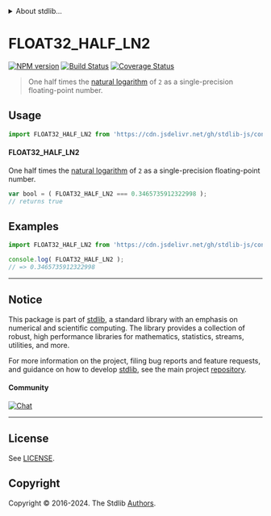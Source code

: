 <!--

@license Apache-2.0

Copyright (c) 2024 The Stdlib Authors.

Licensed under the Apache License, Version 2.0 (the "License");
you may not use this file except in compliance with the License.
You may obtain a copy of the License at

   http://www.apache.org/licenses/LICENSE-2.0

Unless required by applicable law or agreed to in writing, software
distributed under the License is distributed on an "AS IS" BASIS,
WITHOUT WARRANTIES OR CONDITIONS OF ANY KIND, either express or implied.
See the License for the specific language governing permissions and
limitations under the License.

-->


<details>
  <summary>
    About stdlib...
  </summary>
  <p>We believe in a future in which the web is a preferred environment for numerical computation. To help realize this future, we've built stdlib. stdlib is a standard library, with an emphasis on numerical and scientific computation, written in JavaScript (and C) for execution in browsers and in Node.js.</p>
  <p>The library is fully decomposable, being architected in such a way that you can swap out and mix and match APIs and functionality to cater to your exact preferences and use cases.</p>
  <p>When you use stdlib, you can be absolutely certain that you are using the most thorough, rigorous, well-written, studied, documented, tested, measured, and high-quality code out there.</p>
  <p>To join us in bringing numerical computing to the web, get started by checking us out on <a href="https://github.com/stdlib-js/stdlib">GitHub</a>, and please consider <a href="https://opencollective.com/stdlib">financially supporting stdlib</a>. We greatly appreciate your continued support!</p>
</details>

# FLOAT32_HALF_LN2

[![NPM version][npm-image]][npm-url] [![Build Status][test-image]][test-url] [![Coverage Status][coverage-image]][coverage-url] <!-- [![dependencies][dependencies-image]][dependencies-url] -->

> One half times the [natural logarithm][@stdlib/math/base/special/ln] of `2` as a single-precision floating-point number.



<section class="usage">

## Usage

```javascript
import FLOAT32_HALF_LN2 from 'https://cdn.jsdelivr.net/gh/stdlib-js/constants-float32-half-ln-two@deno/mod.js';
```

#### FLOAT32_HALF_LN2

One half times the [natural logarithm][@stdlib/math/base/special/ln] of `2` as a single-precision floating-point number.

```javascript
var bool = ( FLOAT32_HALF_LN2 === 0.3465735912322998 );
// returns true
```

</section>

<!-- /.usage -->

<section class="examples">

## Examples

<!-- TODO: better example -->

<!-- eslint no-undef: "error" -->

```javascript
import FLOAT32_HALF_LN2 from 'https://cdn.jsdelivr.net/gh/stdlib-js/constants-float32-half-ln-two@deno/mod.js';

console.log( FLOAT32_HALF_LN2 );
// => 0.3465735912322998
```

</section>

<!-- /.examples -->

<!-- C interface documentation. -->



<!-- Section for related `stdlib` packages. Do not manually edit this section, as it is automatically populated. -->

<section class="related">

</section>

<!-- /.related -->

<!-- Section for all links. Make sure to keep an empty line after the `section` element and another before the `/section` close. -->


<section class="main-repo" >

* * *

## Notice

This package is part of [stdlib][stdlib], a standard library with an emphasis on numerical and scientific computing. The library provides a collection of robust, high performance libraries for mathematics, statistics, streams, utilities, and more.

For more information on the project, filing bug reports and feature requests, and guidance on how to develop [stdlib][stdlib], see the main project [repository][stdlib].

#### Community

[![Chat][chat-image]][chat-url]

---

## License

See [LICENSE][stdlib-license].


## Copyright

Copyright &copy; 2016-2024. The Stdlib [Authors][stdlib-authors].

</section>

<!-- /.stdlib -->

<!-- Section for all links. Make sure to keep an empty line after the `section` element and another before the `/section` close. -->

<section class="links">

[npm-image]: http://img.shields.io/npm/v/@stdlib/constants-float32-half-ln-two.svg
[npm-url]: https://npmjs.org/package/@stdlib/constants-float32-half-ln-two

[test-image]: https://github.com/stdlib-js/constants-float32-half-ln-two/actions/workflows/test.yml/badge.svg?branch=main
[test-url]: https://github.com/stdlib-js/constants-float32-half-ln-two/actions/workflows/test.yml?query=branch:main

[coverage-image]: https://img.shields.io/codecov/c/github/stdlib-js/constants-float32-half-ln-two/main.svg
[coverage-url]: https://codecov.io/github/stdlib-js/constants-float32-half-ln-two?branch=main

<!--

[dependencies-image]: https://img.shields.io/david/stdlib-js/constants-float32-half-ln-two.svg
[dependencies-url]: https://david-dm.org/stdlib-js/constants-float32-half-ln-two/main

-->

[chat-image]: https://img.shields.io/gitter/room/stdlib-js/stdlib.svg
[chat-url]: https://app.gitter.im/#/room/#stdlib-js_stdlib:gitter.im

[stdlib]: https://github.com/stdlib-js/stdlib

[stdlib-authors]: https://github.com/stdlib-js/stdlib/graphs/contributors

[umd]: https://github.com/umdjs/umd
[es-module]: https://developer.mozilla.org/en-US/docs/Web/JavaScript/Guide/Modules

[deno-url]: https://github.com/stdlib-js/constants-float32-half-ln-two/tree/deno
[deno-readme]: https://github.com/stdlib-js/constants-float32-half-ln-two/blob/deno/README.md
[umd-url]: https://github.com/stdlib-js/constants-float32-half-ln-two/tree/umd
[umd-readme]: https://github.com/stdlib-js/constants-float32-half-ln-two/blob/umd/README.md
[esm-url]: https://github.com/stdlib-js/constants-float32-half-ln-two/tree/esm
[esm-readme]: https://github.com/stdlib-js/constants-float32-half-ln-two/blob/esm/README.md
[branches-url]: https://github.com/stdlib-js/constants-float32-half-ln-two/blob/main/branches.md

[stdlib-license]: https://raw.githubusercontent.com/stdlib-js/constants-float32-half-ln-two/main/LICENSE

[@stdlib/math/base/special/ln]: https://github.com/stdlib-js/math-base-special-ln/tree/deno

<!-- <related-links> -->

<!-- </related-links> -->

</section>

<!-- /.links -->
